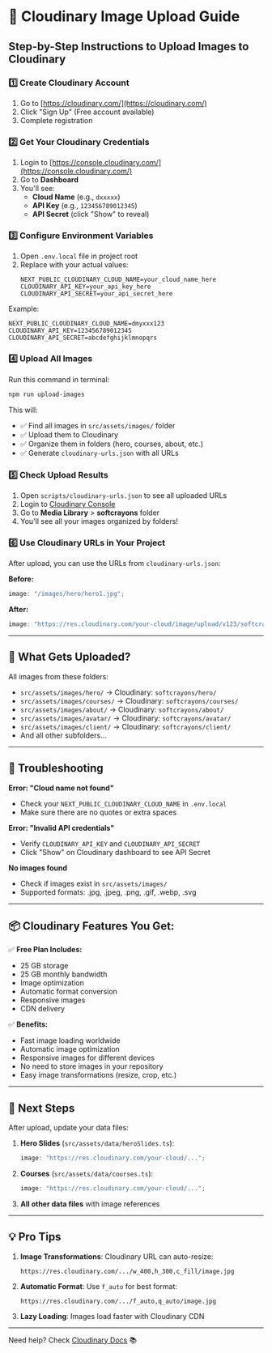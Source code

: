 # 📸 Cloudinary Image Upload Guide

## Step-by-Step Instructions to Upload Images to Cloudinary

### 1️⃣ Create Cloudinary Account

1. Go to [https://cloudinary.com/](https://cloudinary.com/)
2. Click "Sign Up" (Free account available)
3. Complete registration

### 2️⃣ Get Your Cloudinary Credentials

1. Login to [https://console.cloudinary.com/](https://console.cloudinary.com/)
2. Go to **Dashboard**
3. You'll see:
   - **Cloud Name** (e.g., `dxxxxx`)
   - **API Key** (e.g., `123456789012345`)
   - **API Secret** (click "Show" to reveal)

### 3️⃣ Configure Environment Variables

1. Open `.env.local` file in project root
2. Replace with your actual values:
   ```env
   NEXT_PUBLIC_CLOUDINARY_CLOUD_NAME=your_cloud_name_here
   CLOUDINARY_API_KEY=your_api_key_here
   CLOUDINARY_API_SECRET=your_api_secret_here
   ```

Example:

```env
NEXT_PUBLIC_CLOUDINARY_CLOUD_NAME=dmyxxx123
CLOUDINARY_API_KEY=123456789012345
CLOUDINARY_API_SECRET=abcdefghijklmnopqrs
```

### 4️⃣ Upload All Images

Run this command in terminal:

```bash
npm run upload-images
```

This will:

- ✅ Find all images in `src/assets/images/` folder
- ✅ Upload them to Cloudinary
- ✅ Organize them in folders (hero, courses, about, etc.)
- ✅ Generate `cloudinary-urls.json` with all URLs

### 5️⃣ Check Upload Results

1. Open `scripts/cloudinary-urls.json` to see all uploaded URLs
2. Login to [Cloudinary Console](https://console.cloudinary.com/)
3. Go to **Media Library** > **softcrayons** folder
4. You'll see all your images organized by folders!

### 6️⃣ Use Cloudinary URLs in Your Project

After upload, you can use the URLs from `cloudinary-urls.json`:

**Before:**

```typescript
image: "/images/hero/hero1.jpg";
```

**After:**

```typescript
image: "https://res.cloudinary.com/your-cloud/image/upload/v123/softcrayons/hero/hero1.jpg";
```

---

## 🎯 What Gets Uploaded?

All images from these folders:

- `src/assets/images/hero/` → Cloudinary: `softcrayons/hero/`
- `src/assets/images/courses/` → Cloudinary: `softcrayons/courses/`
- `src/assets/images/about/` → Cloudinary: `softcrayons/about/`
- `src/assets/images/avatar/` → Cloudinary: `softcrayons/avatar/`
- `src/assets/images/client/` → Cloudinary: `softcrayons/client/`
- And all other subfolders...

---

## 🔧 Troubleshooting

**Error: "Cloud name not found"**

- Check your `NEXT_PUBLIC_CLOUDINARY_CLOUD_NAME` in `.env.local`
- Make sure there are no quotes or extra spaces

**Error: "Invalid API credentials"**

- Verify `CLOUDINARY_API_KEY` and `CLOUDINARY_API_SECRET`
- Click "Show" on Cloudinary dashboard to see API Secret

**No images found**

- Check if images exist in `src/assets/images/`
- Supported formats: .jpg, .jpeg, .png, .gif, .webp, .svg

---

## 📦 Cloudinary Features You Get:

✅ **Free Plan Includes:**

- 25 GB storage
- 25 GB monthly bandwidth
- Image optimization
- Automatic format conversion
- Responsive images
- CDN delivery

✅ **Benefits:**

- Fast image loading worldwide
- Automatic image optimization
- Responsive images for different devices
- No need to store images in your repository
- Easy image transformations (resize, crop, etc.)

---

## 🚀 Next Steps

After upload, update your data files:

1. **Hero Slides** (`src/assets/data/heroSlides.ts`):

   ```typescript
   image: "https://res.cloudinary.com/your-cloud/...";
   ```

2. **Courses** (`src/assets/data/courses.ts`):

   ```typescript
   image: "https://res.cloudinary.com/your-cloud/...";
   ```

3. **All other data files** with image references

---

## 💡 Pro Tips

1. **Image Transformations**: Cloudinary URL can auto-resize:

   ```
   https://res.cloudinary.com/.../w_400,h_300,c_fill/image.jpg
   ```

2. **Automatic Format**: Use `f_auto` for best format:

   ```
   https://res.cloudinary.com/.../f_auto,q_auto/image.jpg
   ```

3. **Lazy Loading**: Images load faster with Cloudinary CDN

---

Need help? Check [Cloudinary Docs](https://cloudinary.com/documentation) 📚
